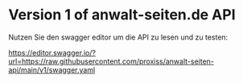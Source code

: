 # Version 1 of anwalt-seiten.de API

Nutzen Sie den swagger editor um die API zu lesen und zu testen:

https://editor.swagger.io/?url=https://raw.githubusercontent.com/proxiss/anwalt-seiten-api/main/v1/swagger.yaml

